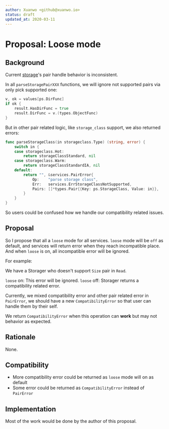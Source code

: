 ```yaml
---
author: Xuanwo <github@xuanwo.io>
status: draft
updated_at: 2020-03-11
---
```


# Proposal: Loose mode

## Background

Current [storage]'s pair handle behavior is inconsistent.

In all `parseStoragePairXXX` functions, we will ignore not supported pairs via only pick supported one:

```go
v, ok = values[ps.DirFunc]
if ok {
    result.HasDirFunc = true
    result.DirFunc = v.(types.ObjectFunc)
}
```

But in other pair related logic, like `storage_class` support, we also returned errors:

```go
func parseStorageClass(in storageclass.Type) (string, error) {
	switch in {
	case storageclass.Hot:
		return storageClassStandard, nil
	case storageclass.Warm:
		return storageClassStandardIA, nil
	default:
		return "", &services.PairError{
			Op:    "parse storage class",
			Err:   services.ErrStorageClassNotSupported,
			Pairs: []*types.Pair{{Key: ps.StorageClass, Value: in}},
		}
	}
}
```

So users could be confused how we handle our compatibility related issues.

## Proposal

So I propose that all a `loose` mode for all services. `loose` mode will be `off` as default, and services will return error when they reach incompatible place. And when `loose` is on, all incompatible error will be ignored.

For example:

We have a Storager who doesn't support `Size` pair in `Read`.

`loose` on: This error will be ignored.
`loose` off: Storager returns a compatibility related error.

Currently, we mixed compatibility error and other pair related error in `PairError`, we should have a new `CompatibilityError` so that user can handle them by their self.

We return `CompatibilityError` when this operation can **work** but may not behavior as expected.

## Rationale

None.

## Compatibility

- More compatibility error could be returned as `loose` mode will on as default
- Some error could be returned as `CompatibilityError` instead of `PairError`

## Implementation

Most of the work would be done by the author of this proposal.

[storage]: https://github.com/Xuanwo/storage